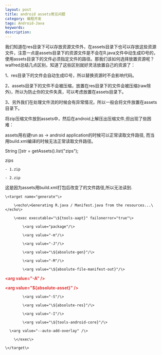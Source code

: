 ```yaml
---
layout: post
title: android assets常见问题
category: 编程开发
tags: Android-Java
keywords: 
description: 
---
```


 

我们知道在res目录下可以存放资源文件外，在assets目录下也可以存放这些资源文件，注意一点是assets目录下的资源文件是不会在R.java文件中动生成ID号的，使用assets目录下的文件必须指定文件的路径。那我们该如何选择放置资源呢？walfred总结几点区别，知道了这些区别就好灵活放置自己的资源了： 

1、res目录下的文件会自动生成ID号，所以替换资源时不会影响代码。

2、assets目录下的文件不会被压缩，放置在res目录下的文件会被压缩(raw除外)，所以为防止你的文件失真，可以考虑放置在assets目录下。

3、另外我们在处理文件流的时候会有异常情况，所以一般会将文件放置在assets目录下。

 

 将zip压缩文件放到assets中，然后在android上解压出压缩文件,但出现了些困难：

 assets用右键run as -\> android application的时候可以正常读取文件路径,
而当用build.xml编译的时候无法正常读取文件路径。

String []str = getAssets().list("zips");

zips

    - 1.zip

    - 2.zip

这是因为assets用build.xml打包后改变了的文件路径,所以无法读到.

    \<target name="generate"\>

        \<echo\>Generating R.java / Manifest.java from the resources...\</echo\>

        \<exec executable="\${tools-aapt}" failonerror="true"\>

            \<arg value="package"/\>

            \<arg value="-m"/\>

            \<arg value="-J"/\>

            \<arg value="\${absolute-gen}"/\>

            \<arg value="-M"/\>

            \<arg value="\${absolute-file-manifest-out}"/\>

**<span style="color:#e53333;">            \<arg value="-A" /\></span>**

**<span
style="color:#e53333;">      \<arg value="\${absolute-asset}" /\></span>**

            \<arg value="-S"/\>

            \<arg value="\${absolute-res}"/\>

            \<arg value="-I"/\>

            \<arg value="\${tools-android-core}"/\>

      \<arg value="--auto-add-overlay" /\>

        \</exec\>

    \</target\>









